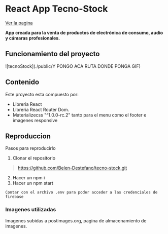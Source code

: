 # React App Tecno-Stock
[Ver la pagina](https://belen-destefano.github.io/tecno-stock/)

**App creada para la venta de productos de electrónica de consumo, audio y cámaras profesionales.**

## Funcionamiento del proyecto
![tecnoStock](./public/Y PONGO ACA RUTA DONDE PONGA GIF)
 
## Contenido
Este proyecto esta compuesto por:
* Libreria React
* Libreria React Router Dom.
* Materializecss "^1.0.0-rc.2" tanto para el menu como el footer e imagenes responsive

## Reproduccion
Pasos para reproducirlo
1. Clonar el repositorio
> https://github.com/Belen-Destefano/tecno-stock.git
2. Hacer un npm i
3. Hacer un npm start

```Contar con el archivo .env para poder acceder a las credenciales de firebase ``` 

### Imagenes utilizadas
Imagenes subidas a postimages.org, pagina de almacenamiento de imagenes.
